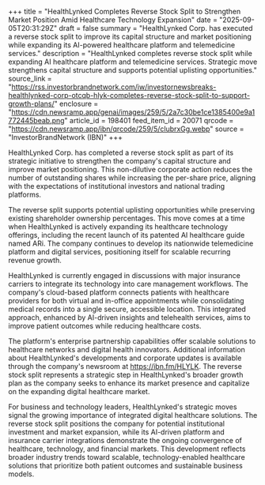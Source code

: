 +++
title = "HealthLynked Completes Reverse Stock Split to Strengthen Market Position Amid Healthcare Technology Expansion"
date = "2025-09-05T20:31:29Z"
draft = false
summary = "HealthLynked Corp. has executed a reverse stock split to improve its capital structure and market positioning while expanding its AI-powered healthcare platform and telemedicine services."
description = "HealthLynked completes reverse stock split while expanding AI healthcare platform and telemedicine services. Strategic move strengthens capital structure and supports potential uplisting opportunities."
source_link = "https://rss.investorbrandnetwork.com/iw/investornewsbreaks-healthlynked-corp-otcqb-hlyk-completes-reverse-stock-split-to-support-growth-plans/"
enclosure = "https://cdn.newsramp.app/genai/images/259/5/2a7c30be1ce1385400e9a1772445beab.png"
article_id = 198401
feed_item_id = 20071
qrcode = "https://cdn.newsramp.app/ibn/qrcode/259/5/clubrxGg.webp"
source = "InvestorBrandNetwork (IBN)"
+++

<p>HealthLynked Corp. has completed a reverse stock split as part of its strategic initiative to strengthen the company's capital structure and improve market positioning. This non-dilutive corporate action reduces the number of outstanding shares while increasing the per-share price, aligning with the expectations of institutional investors and national trading platforms.</p><p>The reverse split supports potential uplisting opportunities while preserving existing shareholder ownership percentages. This move comes at a time when HealthLynked is actively expanding its healthcare technology offerings, including the recent launch of its patented AI healthcare guide named ARi. The company continues to develop its nationwide telemedicine platform and digital services, positioning itself for scalable recurring revenue growth.</p><p>HealthLynked is currently engaged in discussions with major insurance carriers to integrate its technology into care management workflows. The company's cloud-based platform connects patients with healthcare providers for both virtual and in-office appointments while consolidating medical records into a single secure, accessible location. This integrated approach, enhanced by AI-driven insights and telehealth services, aims to improve patient outcomes while reducing healthcare costs.</p><p>The platform's enterprise partnership capabilities offer scalable solutions to healthcare networks and digital health innovators. Additional information about HealthLynked's developments and corporate updates is available through the company's newsroom at <a href="https://ibn.fm/HLYLK" rel="nofollow" target="_blank">https://ibn.fm/HLYLK</a>. The reverse stock split represents a strategic step in HealthLynked's broader growth plan as the company seeks to enhance its market presence and capitalize on the expanding digital healthcare market.</p><p>For business and technology leaders, HealthLynked's strategic moves signal the growing importance of integrated digital healthcare solutions. The reverse stock split positions the company for potential institutional investment and market expansion, while its AI-driven platform and insurance carrier integrations demonstrate the ongoing convergence of healthcare, technology, and financial markets. This development reflects broader industry trends toward scalable, technology-enabled healthcare solutions that prioritize both patient outcomes and sustainable business models.</p>